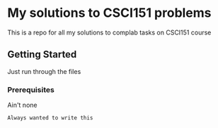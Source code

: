 # My solutions to CSCI151 problems

This is a repo for all my solutions to complab tasks on CSCI151 course

## Getting Started

Just run through the files

### Prerequisites

Ain't none

```
Always wanted to write this
```

